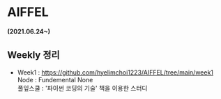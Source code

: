 # AIFFEL
**(2021.06.24~)**
## Weekly 정리
* Week1 : https://github.com/hyelimchoi1223/AIFFEL/tree/main/week1    
  Node : Fundemental None    
  풀잎스쿨 : '파이썬 코딩의 기술' 책을 이용한 스터디    
